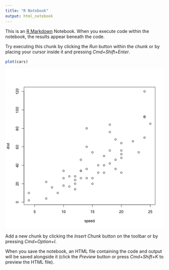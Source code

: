 ```yaml
---
title: "R Notebook"
output: html_notebook
---
```


This is an [R Markdown](http://rmarkdown.rstudio.com) Notebook. When you execute code within the notebook, the results appear beneath the code. 

Try executing this chunk by clicking the *Run* button within the chunk or by placing your cursor inside it and pressing *Cmd+Shift+Enter*. 


```r
plot(cars)
```

![plot of chunk unnamed-chunk-1](figure/unnamed-chunk-1-1.png)

Add a new chunk by clicking the *Insert Chunk* button on the toolbar or by pressing *Cmd+Option+I*.

When you save the notebook, an HTML file containing the code and output will be saved alongside it (click the *Preview* button or press *Cmd+Shift+K* to preview the HTML file).
